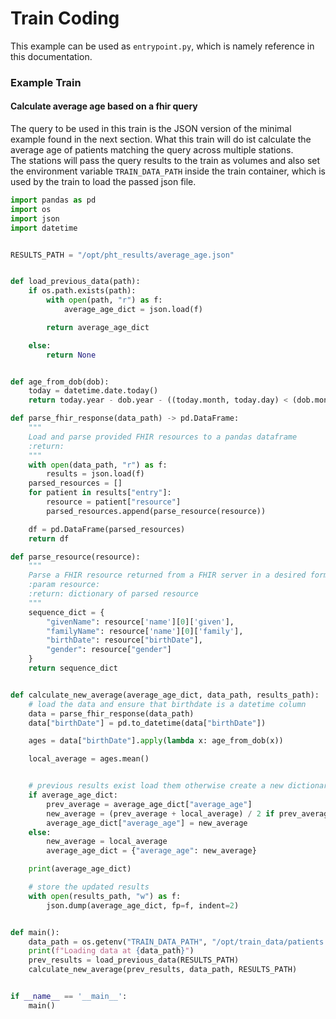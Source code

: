 # Train Coding

This example can be used as `entrypoint.py`, which is namely reference in this documentation.

### Example Train

#### Calculate average age based on a fhir query
The query to be used in this train is the JSON version of the minimal example found in the next section.
What this train will do ist calculate the average age of patients matching the query across multiple stations.  
The stations will pass the query results to the train as volumes and also set the environment variable `TRAIN_DATA_PATH`
inside the train container, which is used by the train to load the passed json file.

```python
import pandas as pd
import os
import json
import datetime


RESULTS_PATH = "/opt/pht_results/average_age.json"


def load_previous_data(path):
    if os.path.exists(path):
        with open(path, "r") as f:
            average_age_dict = json.load(f)

        return average_age_dict

    else:
        return None


def age_from_dob(dob):
    today = datetime.date.today()
    return today.year - dob.year - ((today.month, today.day) < (dob.month, dob.day))

def parse_fhir_response(data_path) -> pd.DataFrame:
    """
    Load and parse provided FHIR resources to a pandas dataframe
    :return:
    """
    with open(data_path, "r") as f:
        results = json.load(f)
    parsed_resources = []
    for patient in results["entry"]:
        resource = patient["resource"]
        parsed_resources.append(parse_resource(resource))

    df = pd.DataFrame(parsed_resources)
    return df

def parse_resource(resource):
    """
    Parse a FHIR resource returned from a FHIR server in a desired format
    :param resource:
    :return: dictionary of parsed resource
    """
    sequence_dict = {
        "givenName": resource['name'][0]['given'],
        "familyName": resource['name'][0]['family'],
        "birthDate": resource["birthDate"],
        "gender": resource["gender"]
    }
    return sequence_dict


def calculate_new_average(average_age_dict, data_path, results_path):
    # load the data and ensure that birthdate is a datetime column
    data = parse_fhir_response(data_path)
    data["birthDate"] = pd.to_datetime(data["birthDate"])

    ages = data["birthDate"].apply(lambda x: age_from_dob(x))

    local_average = ages.mean()


    # previous results exist load them otherwise create a new dictionary containing the results
    if average_age_dict:
        prev_average = average_age_dict["average_age"]
        new_average = (prev_average + local_average) / 2 if prev_average else local_average
        average_age_dict["average_age"] = new_average
    else:
        new_average = local_average
        average_age_dict = {"average_age": new_average}

    print(average_age_dict)

    # store the updated results
    with open(results_path, "w") as f:
        json.dump(average_age_dict, fp=f, indent=2)


def main():
    data_path = os.getenv("TRAIN_DATA_PATH", "/opt/train_data/patients.json")
    print(f"Loading data at {data_path}")
    prev_results = load_previous_data(RESULTS_PATH)
    calculate_new_average(prev_results, data_path, RESULTS_PATH)


if __name__ == '__main__':
    main()


```






